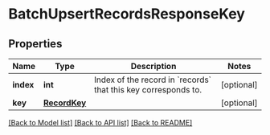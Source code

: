 # BatchUpsertRecordsResponseKey


## Properties
Name | Type | Description | Notes
------------ | ------------- | ------------- | -------------
**index** | **int** | Index of the record in &#x60;records&#x60; that this key corresponds to. | [optional] 
**key** | [**RecordKey**](RecordKey.md) |  | [optional] 

[[Back to Model list]](../README.md#documentation-for-models) [[Back to API list]](../README.md#documentation-for-api-endpoints) [[Back to README]](../README.md)


